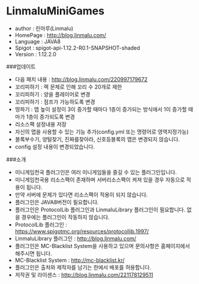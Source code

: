 # LinmaluMiniGames

 - author : 린마루(Linmalu)
 - HomePage : http://blog.linmalu.com/
 - Language : JAVA8
 - Spigot : spigot-api-1.12.2-R0.1-SNAPSHOT-shaded
 - Version : 1.12.2.0

###업데이트
- 다음 패치 내용 : http://blog.linmalu.com/220997179672
- 꼬리피하기 : 랙 문제로 인해 꼬리 수 20개로 제한
- 꼬리피하기 : 양을 플레이어로 변경
- 꼬리피하기 : 점프가 가능하도록 변경
- 땅파기 : 맵 높이 설정이 3이 증가할 때마다 1층이 증가되는 방식에서 1이 증가할 때마가 1층이 증가되도록 변경
- 리소스팩 설정내용 저장
- 자신의 맵을 사용할 수 있는 기능 추가(config.yml 또는 명령어로 영역지정가능)
- 블록부수기, 양털찾기, 진짜를찾아라, 신호등블록의 맵은 변경되지 않습니다.
- config 설정 내용이 변경되었습니다.

###소개
- 미니게임천국 플러그인은 여러 미니게임들을 즐길 수 있는 플러그인입니다.
- 미니게임천국용 리소스팩이 존재하며 서버리소스팩이 켜져 있을 경우 자동으로 적용이 됩니다.
- 만약 서버에 문제가 있다면 리소스팩이 적용이 되지 않습니다.
- 플러그인은 JAVA8버전이 필요합니다.
- 플러그인은 ProtocolLib 플러그인과 LinmaluLibrary 플러그인이 필요합니다. 없을 경우에는 플러그인이 작동하지 않습니다.
- ProtocolLib 플러그인 : https://www.spigotmc.org/resources/protocollib.1997/
- LinmaluLibrary 플러그인 : http://blog.linmalu.com/
- 플러그인은 MC-Blacklist System을 사용하고 있으며 문의사항은 홈페이지에서 해주시면 됩니다.
- MC-Blacklist System : http://mc-blacklist.kr/
- 플러그인은 출처와 제작자를 남기는 한에서 배포를 허용합니다.
- 저작권 및 라이센스 : http://blog.linmalu.com/221178129511
